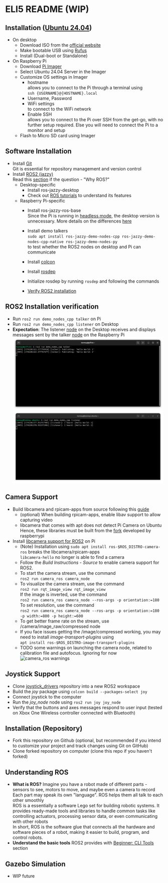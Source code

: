 # ELI5 README (WIP)

## Installation ([Ubuntu 24.04](https://releases.ubuntu.com/noble/))

- On desktop
  - Download ISO from the [official website](https://ubuntu.com/download/desktop)
  - Make bootable USB using [Rufus](https://rufus.ie/en/)
  - Install (Dual-boot or Standalone)
- On Raspberry Pi
  - Download [Pi Imager](https://www.raspberrypi.com/software/)
  - Select Ubuntu 24.04 Server in the Imager
  - Customize OS settings in Imager
    - hostname\
    allows you to connect to the Pi through a terminal using\
    ```ssh {USERNAME}@{HOSTNAME}.local```
    - Username, Password
    - WiFi settings\
    to connect to the WiFi network
    - Enable SSH \
    allows you to connect to the Pi over SSH from the get-go, with no further setup required. Else you will need to connect the Pi to a monitor and setup
  - Flash to Micro SD card using Imager

## Software Installation

- Install [Git](https://git-scm.com/downloads/linux)\
Git is essential for repository management and version control
- Install [ROS2 (jazzy)](https://docs.ros.org/en/jazzy/Installation.html)\
Read this [section](#understanding-ros) if the question - "Why ROS?"
  - Desktop-specific
    - Install ros-jazzy-desktop
    - Check out [ROS tutorials](https://docs.ros.org/en/jazzy/Tutorials.html) to understand its features
  - Raspberry Pi-specific
    - Install ros-jazzy-ros-base\
    Since the Pi is running in [headless mode](https://en.wikipedia.org/wiki/Headless_software), the desktop version is unnecessary. More details on the differences [here](https://www.ros.org/reps/rep-2001.html#id32)
    - Install demo talkers\
    ```sudo apt install ros-jazzy-demo-nodes-cpp ros-jazzy-demo-nodes-cpp-native ros-jazzy-demo-nodes-py```\
    to test whether the ROS2 nodes on desktop and Pi can communicate

    - Install [colcon](https://docs.ros.org/en/jazzy/Tutorials/Beginner-Client-Libraries/Colcon-Tutorial.html)
    - Install [rosdep](https://docs.ros.org/en/jazzy/Tutorials/Intermediate/Rosdep.html)
    - Initialize rosdep by running ```rosdep``` and following the commands
    - [Verify ROS2 installation](#ros2-installation-verification)

## ROS2 Installation verification

- Run ```ros2 run demo_nodes_cpp talker``` on Pi
- Run ```ros2 run demo_nodes_cpp listener``` on Desktop
- **Expectation**: The listener [node](https://docs.ros.org/en/jazzy/Tutorials/Beginner-CLI-Tools/Understanding-ROS2-Nodes/Understanding-ROS2-Nodes.html) on the Desktop receives and displays messages sent by the talker [node](https://docs.ros.org/en/jazzy/Tutorials/Beginner-CLI-Tools/Understanding-ROS2-Nodes/Understanding-ROS2-Nodes.html) on the Raspberry Pi
  ![Demo Nodes Talker on Desktop](README_media/demo_nodes_cpp_talker_on_Pi.png)
  ![Demo Nodes Listener on Pi](README_media/demo_nodes_cpp_listener_on_desktop.png)

## Camera Support

- Build libcamera and rpicam-apps from source following this [guide](https://www.raspberrypi.com/documentation/computers/camera_software.html#building-libcamera)
  - (optional) When building rpicam-apps, enable libav support to allow capturing video
  - libcamera that comes with apt does not detect Pi Camera on Ubuntu\
  Hence, these libraries must be built from the [fork](https://github.com/raspberrypi/libcamera) developed by raspberrypi
- Install [libcamera support for ROS2](https://github.com/christianrauch/camera_ros) on Pi
  - (Note) Installation using ```sudo apt install ros-$ROS_DISTRO-camera-ros``` breaks the libcamera/rpicam-apps\
  ```libcamera-hello``` no longer is able to find a camera
  - Follow the *Build Instructions - Source* to enable camera support for ROS2.
  - To start the camera stream, use the command\
  ```ros2 run camera_ros camera_node```
  - To visualize the camera stream, use the command\
  ```ros2 run rqt_image_view rqt_image_view```\
  If the image is inverted, use the command\
  ```ros2 run camera_ros camera_node --ros-args -p orientation:=180```\
  To set resolution, use the command\
  ```ros2 run camera_ros camera_node --ros-args -p orientation:=180 -p width:=800 -p height:=600```
  - To get better frame rate on the stream, use /camera/image_raw/compressed node
  - If you face issues getting the /image/compressed working, you may need to install *image-transport-plugins* using\
  ```apt install ros-$ROS_DISTRO-image-transport-plugins```
  - TODO some warnings on launching the camera node, related to calibration file and autofocus. Ignoring for now
  ![camera_ros warnings](README_media/camera_ros%20-%20warnings.png)

## Joystick Support

- Clone [joystick_drivers](https://github.com/ros-drivers/joystick_drivers) repository into a new ROS2 workspace
- Build the *joy* package using ```colcon build --packages-select joy```
- Connect joystick to the computer
- Run the *joy_node* node using ```ros2 run joy joy_node```
- Verify that the buttons and axes messages respond to user input (tested on Xbox One Wireless controller connected with Bluetooth)

## Installation (Repository)

- Fork this repository on Github (optional, but recommended if you intend to customize your project and track changes using Git on GitHub)
- Clone forked repository on computer (clone this repo if you haven't forked)

## Understanding ROS

- **What is ROS?**
Imagine you have a robot made of different parts - sensors to see, motors to move, and maybe even a camera to record\
Each part may speak its own "language". ROS helps them all talk to each other smoothly\
ROS is a essentially a software Lego set for building robotic systems. It provides ready-made tools and libraries to handle common tasks like controlling actuators, processing sensor data, or even communicating with other robots\
In short, ROS is the software glue that connects all the hardware and software pieces of a robot, making it easier to build, program, and control robots.
- **Understand the basic tools** ROS2 provides with [Beginner: CLI Tools](https://docs.ros.org/en/jazzy/Tutorials/Beginner-CLI-Tools.html) section

## Gazebo Simulation

- WIP future

